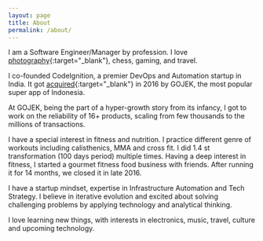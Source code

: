 ```yaml
---
layout: page
title: About
permalink: /about/
---
```


I am a Software Engineer/Manager by profession. I love [photography](https://500px.com/guptasumit){:target="_blank"}, chess, gaming, and travel.

I co-founded CodeIgnition, a premier DevOps and Automation startup in India. It got [acquired](https://inc42.com/flash-feed/go-jek-acqrs-c42-and-codeignition/){:target="_blank"} in 2016 by GOJEK, the most popular super app of Indonesia.

At GOJEK, being the part of a hyper-growth story from its infancy, I got to work on the reliability of 16+ products, scaling from few thousands to the millions of transactions.

I have a special interest in fitness and nutrition. I practice different genre of workouts including calisthenics, MMA and cross fit. I did 1.4 st transformation (100 days period) multiple times. Having a deep interest in fitness, I started a gourmet fitness food business with friends. After running it for 14 months, we closed it in late 2016.

I have a startup mindset, expertise in Infrastructure Automation and Tech Strategy. I believe in iterative evolution and excited about solving challenging problems by applying technology and analytical thinking.

I love learning new things, with interests in electronics, music, travel, culture and upcoming technology.
